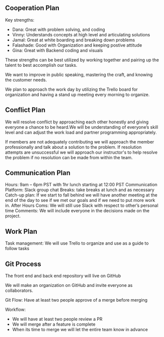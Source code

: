 
## Cooperation Plan

Key strengths:

- Dana: Great with problem solving, and coding
- Vinny: Understands concepts at high level and articulating solutions
- Jamal: Great at white boarding and breaking down problems
- Falashade: Good with Organization and keeping postive attitude 
- Gina: Great with Backend coding and visuals 

These strengths can be best utilized by working together and pairing up the talent to best accomplish our tasks.

We want to improve in public speaking, mastering the craft, and knowing the customer needs.

We plan to approach the work day by utilizing the Trello board for organization and having a stand up meeting every morning to organize.

## Conflict Plan

We will resolve conflict by approaching each other honestly and giving everyone a chance to be heard.We will be understanding of everyone’s skill level and can adjust the work load and partner programming appropriately.

If members are not adequately contributing we will approach the member professionally and talk about a solution to the problem. If resolution attempts are unsuccessful we will approach our instructor's to help resolve the problem if no resolution can be made from within the team.

## Communication Plan

Hours: 9am – 6pm PST with 1hr lunch starting at 12:00 PST
Communication Platform: Slack group chat
Breaks: take breaks at lunch and as necessary
Catch-up plan: If we start to fall behind we will have another meeting at the end of the day to see if we met our goals and if we need to put more work in.
After Hours Coms: We will still use Slack with respect to other’s personal time
Comments: We will include everyone in the decisions made on the project.

## Work Plan

Task management: We will use Trello to organize and use as a guide to follow tasks

## Git Process

The front end and back end repository will live on GitHub

We will make an organization on GitHub and invite everyone as collaborators.

Git Flow: Have at least two people approve of a merge before merging

Workflow:

- We will have at least two people review a PR
- We will merge after a feature is complete
- When its time to merge we will let the entire team know in advance

